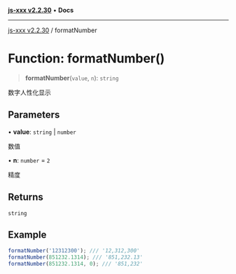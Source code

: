 [**js-xxx v2.2.30**](../README.md) • **Docs**

***

[js-xxx v2.2.30](../README.md) / formatNumber

# Function: formatNumber()

> **formatNumber**(`value`, `n`): `string`

数字人性化显示

## Parameters

• **value**: `string` \| `number`

数值

• **n**: `number` = `2`

精度

## Returns

`string`

## Example

```ts
formatNumber('12312300'); /// '12,312,300'
formatNumber(851232.1314); /// '851,232.13'
formatNumber(851232.1314, 0); /// '851,232'
```
